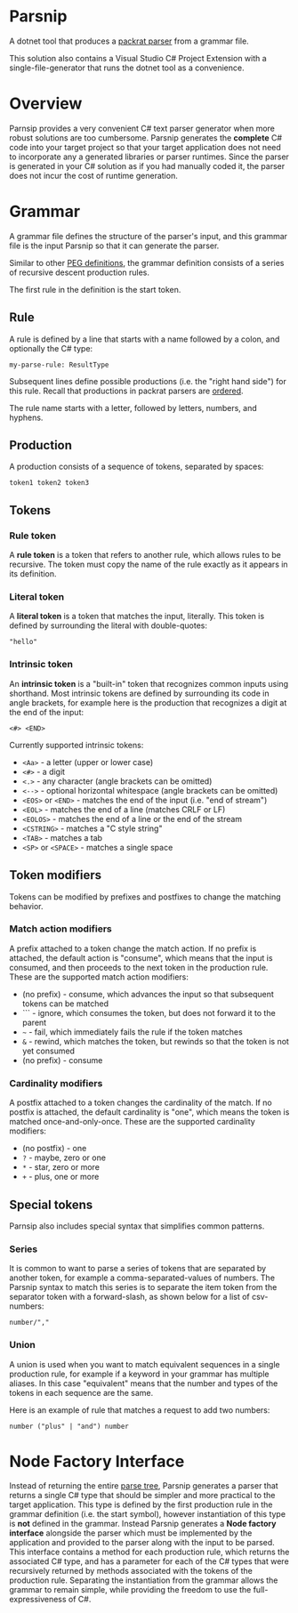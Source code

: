 # Parsnip

A dotnet tool that produces a [packrat parser](https://en.wikipedia.org/wiki/Packrat_parser) from a grammar file.

This solution also contains a Visual Studio C# Project Extension with a single-file-generator that runs the dotnet tool as a convenience.

# Overview

Parnsip provides a very convenient C# text parser generator when more robust solutions are too cumbersome. 
Parsnip generates the **complete** C# code into your target project so that your target application does not need to incorporate any a generated libraries or parser runtimes.
Since the parser is generated in your C# solution as if you had manually coded it, the parser does not incur the cost of runtime generation.

# Grammar

A grammar file defines the structure of the parser's input, and this grammar file is the input Parsnip so that it can generate the parser.

Similar to other [PEG definitions](https://en.wikipedia.org/wiki/Parsing_expression_grammar#Definition), the grammar definition consists of a series of recursive descent production rules.

The first rule in the definition is the start token.

## Rule

A rule is defined by a line that starts with a name followed by a colon, and optionally the C# type:

```
my-parse-rule: ResultType
```

Subsequent lines define possible productions (i.e. the "right hand side") for this rule. 
Recall that productions in packrat parsers are [ordered](https://en.wikipedia.org/wiki/Parsing_expression_grammar#Ambiguity_detection_and_influence_of_rule_order_on_language_that_is_matched).

The rule name starts with a letter, followed by letters, numbers, and hyphens.

## Production

A production consists of a sequence of tokens, separated by spaces:

```
token1 token2 token3
```

## Tokens

### Rule token

A **rule token** is a token that refers to another rule, which allows rules to be recursive. The token must copy the name of the rule exactly as it appears in its definition.

### Literal token

A **literal token** is a token that matches the input, literally. This token is defined by surrounding the literal with double-quotes:

```
"hello"
```

### Intrinsic token

An **intrinsic token** is a "built-in" token that recognizes common inputs using shorthand. Most intrinsic tokens are defined by surrounding its code in angle brackets, 
for example here is the production that recognizes a digit at the end of the input:

```
<#> <END>
```

Currently supported intrinsic tokens:
* `<Aa>` - a letter (upper or lower case)
* `<#>` - a digit
* `<.>` - any character (angle brackets can be omitted)
* `<-->` - optional horizontal whitespace (angle brackets can be omitted)
* `<EOS>` or `<END>` - matches the end of the input (i.e. "end of stream")
* `<EOL>` - matches the end of a line (matches CRLF or LF)
* `<EOLOS>` - matches the end of a line or the end of the stream
* `<CSTRING>` - matches a "C style string"
* `<TAB>` - matches a tab
* `<SP>` or `<SPACE>` - matches a single space

## Token modifiers

Tokens can be modified by prefixes and postfixes to change the matching behavior.

### Match action modifiers

A prefix attached to a token change the match action. If no prefix is attached, the default action is "consume", which means that the input is consumed, and then proceeds to the next token in the production rule.
These are the supported match action modifiers:
* (no prefix) - consume, which advances the input so that subsequent tokens can be matched
* `\`` - ignore, which consumes the token, but does not forward it to the parent
* `~` - fail, which immediately fails the rule if the token matches
* `&` - rewind, which matches the token, but rewinds so that the token is not yet consumed
* (no prefix) - consume

### Cardinality modifiers

A postfix attached to a token changes the cardinality of the match. If no postfix is attached, the default cardinality is "one", which means the token is matched once-and-only-once.
These are the supported cardinality modifiers:
* (no postfix) - one
* `?` - maybe, zero or one
* `*` - star, zero or more
* `+` - plus, one or more

## Special tokens

Parnsip also includes special syntax that simplifies common patterns.

### Series

It is common to want to parse a series of tokens that are separated by another token, for example a comma-separated-values of numbers.
The Parsnip syntax to match this series is to separate the item token from the separator token with a forward-slash, as shown below for a list of csv-numbers:

```
number/","
```

### Union

A union is used when you want to match equivalent sequences in a single production rule, for example if a keyword in your grammar has multiple aliases. 
In this case "equivalent" means that the number and types of the tokens in each sequence are the same.

Here is an example of rule that matches a request to add two numbers:

```
number ("plus" | "and") number
```

# Node Factory Interface

Instead of returning the entire [parse tree](https://en.wikipedia.org/wiki/Parse_tree), Parsnip generates a parser that returns a single C# type that should be simpler and more practical to the target application.
This type is defined by the first production rule in the grammar definition (i.e. the start symbol), however instantiation of this type is **not** defined in the grammar. 
Instead Parsnip generates a **Node factory interface** alongside the parser which must be implemented by the application and provided to the parser along with the input to be parsed.
This interface contains a method for each production rule, which returns the associated C# type, and has a parameter for each of the C# types that were recursively returned by methods associated with the tokens of the production rule.
Separating the instantiation from the grammar allows the grammar to remain simple, while providing the freedom to use the full-expressiveness of C#.
